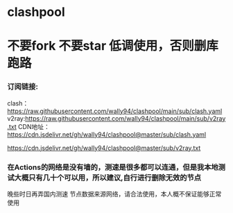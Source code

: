 # clashpool
# 不要fork 不要star  低调使用，否则删库跑路
### 订阅链接:
clash：https://raw.githubusercontent.com/wally94/clashpool/main/sub/clash.yaml
v2ray:https://raw.githubusercontent.com/wally94/clashpool/main/sub/v2ray.txt
CDN地址：
https://cdn.jsdelivr.net/gh/wally94/clashpool@master/sub/clash.yaml

https://cdn.jsdelivr.net/gh/wally94/clashpool@master/sub/v2ray.txt

### 在Actions的网络是没有墙的，测速是很多都可以连通，但是我本地测试大概只有几十个可以用，所以建议,自行进行删除无效的节点
晚些时日再弄国内测速
节点数据来源网络，请合法使用，本人概不保证能够正常使用
